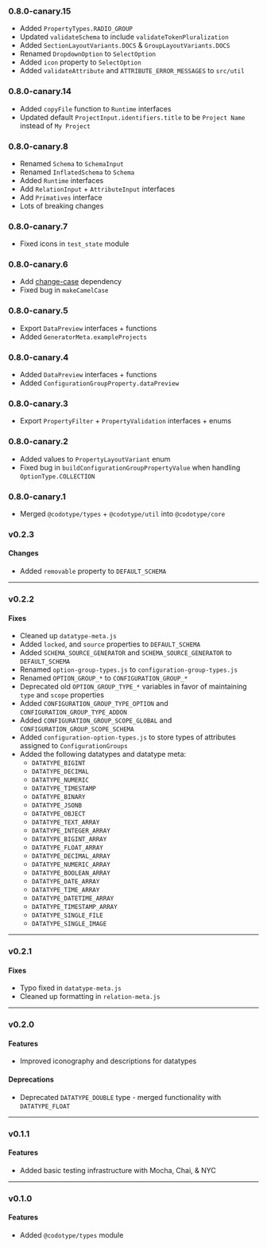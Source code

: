 ### 0.8.0-canary.15

-   Added `PropertyTypes.RADIO_GROUP`
-   Updated `validateSchema` to include `validateTokenPluralization`
-   Added `SectionLayoutVariants.DOCS` & `GroupLayoutVariants.DOCS`
-   Renamed `DropdownOption` to `SelectOption`
-   Added `icon` property to `SelectOption`
-   Added `validateAttribute` and `ATTRIBUTE_ERROR_MESSAGES` to `src/util`

### 0.8.0-canary.14

-   Added `copyFile` function to `Runtime` interfaces
-   Updated default `ProjectInput.identifiers.title` to be `Project Name` instead of `My Project`

### 0.8.0-canary.8

-   Renamed `Schema` to `SchemaInput`
-   Renamed `InflatedSchema` to `Schema`
-   Added `Runtime` interfaces
-   Add `RelationInput` + `AttributeInput` interfaces
-   Add `Primatives` interface
-   Lots of breaking changes

### 0.8.0-canary.7

-   Fixed icons in `test_state` module

### 0.8.0-canary.6

-   Add [change-case](https://www.npmjs.com/package/change-case) dependency
-   Fixed bug in `makeCamelCase`

### 0.8.0-canary.5

-   Export `DataPreview` interfaces + functions
-   Added `GeneratorMeta.exampleProjects`

### 0.8.0-canary.4

-   Added `DataPreview` interfaces + functions
-   Added `ConfigurationGroupProperty.dataPreview`

### 0.8.0-canary.3

-   Export `PropertyFilter` + `PropertyValidation` interfaces + enums

### 0.8.0-canary.2

-   Added values to `PropertyLayoutVariant` enum
-   Fixed bug in `buildConfigurationGroupPropertyValue` when handling `OptionType.COLLECTION`

### 0.8.0-canary.1

-   Merged `@codotype/types` + `@codotype/util` into `@codotype/core`

### v0.2.3

#### Changes

-   Added `removable` property to `DEFAULT_SCHEMA`

---

### v0.2.2

#### Fixes

-   Cleaned up `datatype-meta.js`
-   Added `locked`, and `source` properties to `DEFAULT_SCHEMA`
-   Added `SCHEMA_SOURCE_GENERATOR` and `SCHEMA_SOURCE_GENERATOR` to `DEFAULT_SCHEMA`
-   Renamed `option-group-types.js` to `configuration-group-types.js`
-   Renamed `OPTION_GROUP_*` to `CONFIGURATION_GROUP_*`
-   Deprecated old `OPTION_GROUP_TYPE_*` variables in favor of maintaining `type` and `scope` properties
-   Added `CONFIGURATION_GROUP_TYPE_OPTION` and `CONFIGURATION_GROUP_TYPE_ADDON`
-   Added `CONFIGURATION_GROUP_SCOPE_GLOBAL` and `CONFIGURATION_GROUP_SCOPE_SCHEMA`
-   Added `configuration-option-types.js` to store types of attributes assigned to `ConfigurationGroups`
-   Added the following datatypes and datatype meta:
    -   `DATATYPE_BIGINT`
    -   `DATATYPE_DECIMAL`
    -   `DATATYPE_NUMERIC`
    -   `DATATYPE_TIMESTAMP`
    -   `DATATYPE_BINARY`
    -   `DATATYPE_JSONB`
    -   `DATATYPE_OBJECT`
    -   `DATATYPE_TEXT_ARRAY`
    -   `DATATYPE_INTEGER_ARRAY`
    -   `DATATYPE_BIGINT_ARRAY`
    -   `DATATYPE_FLOAT_ARRAY`
    -   `DATATYPE_DECIMAL_ARRAY`
    -   `DATATYPE_NUMERIC_ARRAY`
    -   `DATATYPE_BOOLEAN_ARRAY`
    -   `DATATYPE_DATE_ARRAY`
    -   `DATATYPE_TIME_ARRAY`
    -   `DATATYPE_DATETIME_ARRAY`
    -   `DATATYPE_TIMESTAMP_ARRAY`
    -   `DATATYPE_SINGLE_FILE`
    -   `DATATYPE_SINGLE_IMAGE`

---

### v0.2.1

#### Fixes

-   Typo fixed in `datatype-meta.js`
-   Cleaned up formatting in `relation-meta.js`

---

### v0.2.0

#### Features

-   Improved iconography and descriptions for datatypes

#### Deprecations

-   Deprecated `DATATYPE_DOUBLE` type - merged functionality with `DATATYPE_FLOAT`

---

### v0.1.1

#### Features

-   Added basic testing infrastructure with Mocha, Chai, & NYC

---

### v0.1.0

#### Features

-   Added `@codotype/types` module

